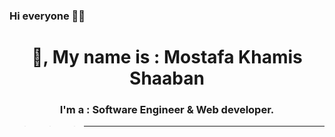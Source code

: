 ### Hi everyone 🤝🤗

  <h1 align="center">
    👋, My name is : Mostafa Khamis Shaaban
  </h1>

  <h3 align="center">
    I'm a : Software Engineer & Web developer.
  </h3>

>>> ---